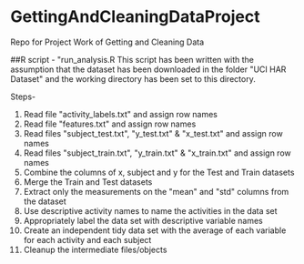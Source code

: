 # GettingAndCleaningDataProject
Repo for Project Work of Getting and Cleaning Data

##R script - "run_analysis.R
  This script has been written with the assumption that the dataset has been downloaded in the folder "UCI HAR Dataset" and the working directory has been set to this directory.

  Steps-
  1. Read file "activity_labels.txt" and assign row names
  2. Read file "features.txt" and assign row names
  3. Read files "subject_test.txt", "y_test.txt" & "x_test.txt" and assign row names
  4. Read files "subject_train.txt", "y_train.txt" & "x_train.txt" and assign row names
  5. Combine the columns of x, subject and y for the Test and Train datasets
  6. Merge the Train and Test datasets
  7. Extract only the measurements on the "mean" and "std" columns from the dataset
  8. Use descriptive activity names to name the activities in the data set
  9. Appropriately label the data set with descriptive variable names
  10. Create an independent tidy data set with the average of each variable for each activity and each subject
  11. Cleanup the intermediate files/objects

